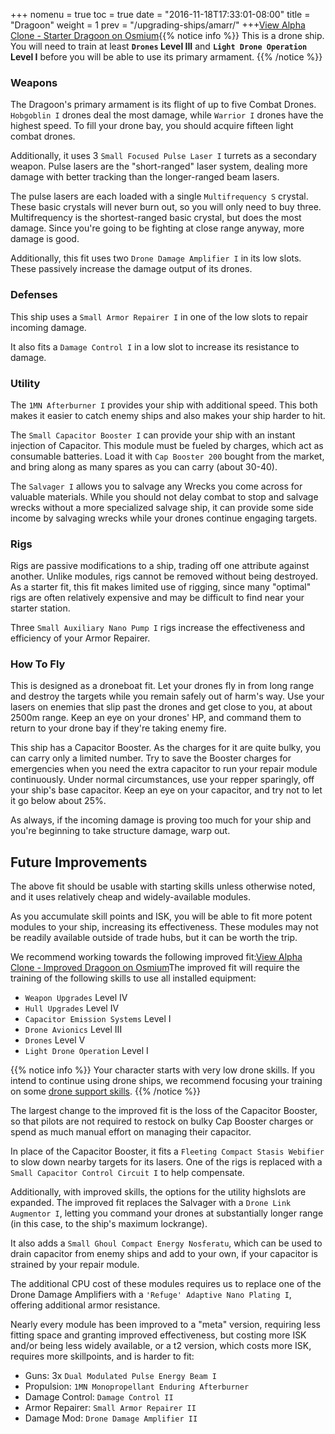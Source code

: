 +++ nomenu = true toc = true date = "2016-11-18T17:33:01-08:00" title = "Dragoon" weight = 1 prev = "/upgrading-ships/amarr/" +++<object type="image/svg+xml" data="https://o.smium.org/api/convert/118662/svg/118662-alpha-clone---starter-dragoon.svg?privatetoken=7996869113878151168"><a href="https://o.smium.org/loadout/private/118662/7996869113878151168">View Alpha Clone - Starter Dragoon on Osmium</a></object>{{% notice info %}} This is a drone ship. You will need to train at least **`Drones` Level III** and **`Light Drone Operation` Level I** before you will be able to use its primary armament. {{% /notice %}}

### Weapons

The Dragoon's primary armament is its flight of up to five Combat Drones. `Hobgoblin I` drones deal the most damage, while `Warrior I` drones have the highest speed. To fill your drone bay, you should acquire fifteen light combat drones.

Additionally, it uses 3 `Small Focused Pulse Laser I` turrets as a secondary weapon. Pulse lasers are the "short-ranged" laser system, dealing more damage with better tracking than the longer-ranged beam lasers.

The pulse lasers are each loaded with a single `Multifrequency S` crystal. These basic crystals will never burn out, so you will only need to buy three. Multifrequency is the shortest-ranged basic crystal, but does the most damage. Since you're going to be fighting at close range anyway, more damage is good.

Additionally, this fit uses two `Drone Damage Amplifier I` in its low slots. These passively increase the damage output of its drones.

### Defenses

This ship uses a `Small Armor Repairer I` in one of the low slots to repair incoming damage.

It also fits a `Damage Control I` in a low slot to increase its resistance to damage.

### Utility

The `1MN Afterburner I` provides your ship with additional speed. This both makes it easier to catch enemy ships and also makes your ship harder to hit.

The `Small Capacitor Booster I` can provide your ship with an instant injection of Capacitor. This module must be fueled by charges, which act as consumable batteries. Load it with `Cap Booster 200` bought from the market, and bring along as many spares as you can carry (about 30-40).

The `Salvager I` allows you to salvage any Wrecks you come across for valuable materials. While you should not delay combat to stop and salvage wrecks without a more specialized salvage ship, it can provide some side income by salvaging wrecks while your drones continue engaging targets.

### Rigs

Rigs are passive modifications to a ship, trading off one attribute against another. Unlike modules, rigs cannot be removed without being destroyed. As a starter fit, this fit makes limited use of rigging, since many "optimal" rigs are often relatively expensive and may be difficult to find near your starter station.

Three `Small Auxiliary Nano Pump I` rigs increase the effectiveness and efficiency of your Armor Repairer.

### How To Fly

This is designed as a droneboat fit. Let your drones fly in from long range and destroy the targets while you remain safely out of harm's way. Use your lasers on enemies that slip past the drones and get close to you, at about 2500m range. Keep an eye on your drones' HP, and command them to return to your drone bay if they're taking enemy fire.

This ship has a Capacitor Booster. As the charges for it are quite bulky, you can carry only a limited number. Try to save the Booster charges for emergencies when you need the extra capacitor to run your repair module continuously. Under normal circumstances, use your repper sparingly, off your ship's base capacitor. Keep an eye on your capacitor, and try not to let it go below about 25%.

As always, if the incoming damage is proving too much for your ship and you're beginning to take structure damage, warp out.

## Future Improvements

The above fit should be usable with starting skills unless otherwise noted, and it uses relatively cheap and widely-available modules.

As you accumulate skill points and ISK, you will be able to fit more potent modules to your ship, increasing its effectiveness. These modules may not be readily available outside of trade hubs, but it can be worth the trip.

We recommend working towards the following improved fit:<object type="image/svg+xml" data="https://o.smium.org/api/convert/118663/svg/118663-alpha-clone---improved-dragoon.svg?privatetoken=4464276976982556672"><a href="https://o.smium.org/loadout/private/118663/4464276976982556672">View Alpha Clone - Improved Dragoon on Osmium</a></object>The improved fit will require the training of the following skills to use all installed equipment:

* `Weapon Upgrades` Level IV
* `Hull Upgrades` Level IV
* `Capacitor Emission Systems` Level I
* `Drone Avionics` Level III
* `Drones` Level V
* `Light Drone Operation` Level I

{{% notice info %}} Your character starts with very low drone skills. If you intend to continue using drone ships, we recommend focusing your training on some [drone support skills](/training/combat/#drone-combat-skills). {{% /notice %}}

The largest change to the improved fit is the loss of the Capacitor Booster, so that pilots are not required to restock on bulky Cap Booster charges or spend as much manual effort on managing their capacitor.

In place of the Capacitor Booster, it fits a `Fleeting Compact Stasis Webifier` to slow down nearby targets for its lasers. One of the rigs is replaced with a `Small Capacitor Control Circuit I` to help compensate.

Additionally, with improved skills, the options for the utility highslots are expanded. The improved fit replaces the Salvager with a `Drone Link Augmentor I`, letting you command your drones at substantially longer range (in this case, to the ship's maximum lockrange).

It also adds a `Small Ghoul Compact Energy Nosferatu`, which can be used to drain capacitor from enemy ships and add to your own, if your capacitor is strained by your repair module.

The additional CPU cost of these modules requires us to replace one of the Drone Damage Amplifiers with a `'Refuge' Adaptive Nano Plating I`, offering additional armor resistance.

Nearly every module has been improved to a "meta" version, requiring less fitting space and granting improved effectiveness, but costing more ISK and/or being less widely available, or a t2 version, which costs more ISK, requires more skillpoints, and is harder to fit:

* Guns: 3x `Dual Modulated Pulse Energy Beam I`
* Propulsion: `1MN Monopropellant Enduring Afterburner`
* Damage Control: `Damage Control II`
* Armor Repairer: `Small Armor Repairer II`
* Damage Mod: `Drone Damage Amplifier II`